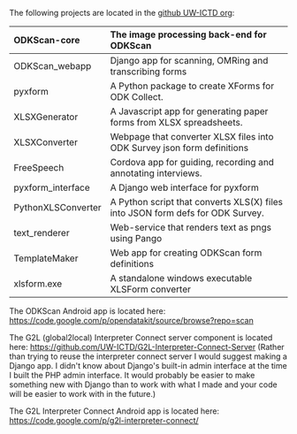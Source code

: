 The following projects are located in the [github UW-ICTD org](https://github.com/UW-ICTD):

| ODKScan-core | The image processing back-end for ODKScan |
|:-------------|:------------------------------------------|
| ODKScan\_webapp | Django app for scanning, OMRing and transcribing forms |
| pyxform | A Python package to create XForms for ODK Collect.|
| XLSXGenerator | A Javascript app for generating paper forms from XLSX spreadsheets. |
| XLSXConverter | Webpage that converter XLSX files into ODK Survey json form definitions |
| FreeSpeech | Cordova app for guiding, recording and annotating interviews. |
| pyxform\_interface | A Django web interface for pyxform |
| PythonXLSConverter | A Python script that converts XLS(X) files into JSON form defs for ODK Survey. |
| text\_renderer | Web-service that renders text as pngs using Pango |
| TemplateMaker | Web app for creating ODKScan form definitions |
| xlsform.exe | A standalone windows executable XLSForm converter |

The ODKScan Android app is located here:
https://code.google.com/p/opendatakit/source/browse?repo=scan


The G2L (global2local) Interpreter Connect server component is located here:
https://github.com/UW-ICTD/G2L-Interpreter-Connect-Server
(Rather than trying to reuse the interpreter connect server I would suggest making a Django app. I didn't know about Django's built-in admin interface at the time I built the PHP admin interface. It would probably be easier to make something new with Django than to work with what I made and your code will be easier to work with in the future.)

The G2L Interpreter Connect Android app is located here:
https://code.google.com/p/g2l-interpreter-connect/